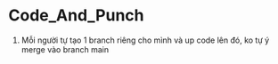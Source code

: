 # Code_And_Punch
1. Mỗi người tự tạo 1 branch riêng cho mình và up code lên đó, ko tự ý merge vào branch main
